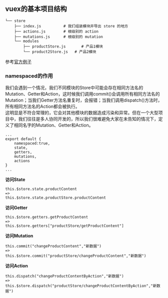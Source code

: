 ## vuex的基本项目结构

```
└── store
    ├── index.js          # 我们组装模块并导出 store 的地方
    ├── actions.js        # 根级别的 action
    ├── mutations.js      # 根级别的 mutation
    └── modules
        ├── productStore.js       # 产品1模块
        └── product2Store.js   # 产品2模块
```
参考[官方例子](https://github.com/vuejs/vuex/tree/dev/examples/shopping-cart)

### namespaced的作用
我们会遇到一个情况，我们不同模块的Store中可能会存在相同方法名的Mutation、Getter和Action，这时候我们调用commit()会调用所有相同方法名的Mutation；当我们Getter方法名重复时，会报错；当我们调用dispatch()方法时，所有相同方法名的Action都会被执行。  
这明显是不符合常理的，它会对其他模块的数据造成污染和异常。但在一个大型项目中，我们往往是多人协同开发的，所以我们很难避免大家在未告知的情况下，定义了相同名字的Mutation、Getter和Action。

```
...
export default {
    namespaced:true,
    state,
    getters,
    mutations,
    actions
}
...
```
<strong>访问State</strong>
```
this.$store.state.productContent
=>
this.$store.state.productStore.productContent
```
<strong>访问Getter</strong>
```
this.$store.getters.getProductContent
=>
this.$store.getters["productStore/getProductContent"]
```
<strong>访问Mutation</strong>
```
this.commit("changeProductContent","新数据")
=>
this.$store.commit("productStore/changeProductContent","新数据")
```
<strong>访问Action</strong>
```
this.dispatch("changeProductContentByAction","新数据")
=>
this.$store.dispatch("productStore/changeProductContentByAction","新数据")
```

